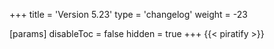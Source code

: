 +++
title = 'Version 5.23'
type = 'changelog'
weight = -23

[params]
  disableToc = false
  hidden = true
+++
{{< piratify >}}
